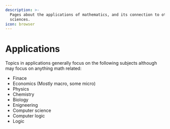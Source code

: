 ```yaml
---
description: >-
  Pages about the applications of mathematics, and its connection to other
  sciences.
icon: browser
---
```


# Applications

Topics in applications generally focus on the following subjects although may focus on anything math related:

* Finace
* Economics (Mostly macro, some micro)
* Physics
* Chemistry
* Biology
* Enigneering
* Computer science
* Computer logic
* Logic
